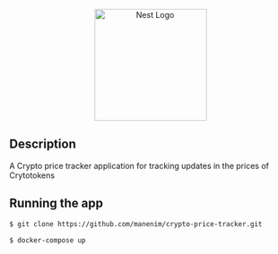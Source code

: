 <p align="center">
  <a href="http://nestjs.com/" target="blank"><img src="https://nestjs.com/img/logo-small.svg" width="200" alt="Nest Logo" /></a>
</p>


## Description

A Crypto price tracker application for tracking updates in the prices of Crytotokens



## Running the app

```bash
$ git clone https://github.com/manenim/crypto-price-tracker.git

$ docker-compose up

```
